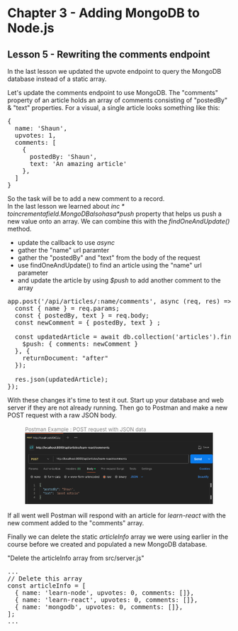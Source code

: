 # Chapter 3 - Adding MongoDB to Node.js
## Lesson 5 - Rewriting the comments endpoint

In the last lesson we updated the upvote endpoint to query the MongoDB database instead of a static array.

Let's update the comments endpoint to use MongoDB. The "comments" property of an article holds an array of comments consisting of "postedBy" & "text" properties. For a visual, a single article looks something like this:<br>
<pre>
{
  name: 'Shaun',
  upvotes: 1,
  comments: [
    {
      postedBy: 'Shaun',
      text: 'An amazing article'
    },
  ]
}
</pre>

So the task will be to add a new comment to a record.<br>
In the last lesson we learned about *$inc* to increment a field. MongoDB also has a *$push* property that helps us push a new value onto an array. We can combine this with the *findOneAndUpdate()* method.<br>
* update the callback to use *async*
* gather the "name" url paramter
* gather the "postedBy" and "text" from the body of the request
* use findOneAndUpdate() to find an article using the "name" url parameter
* and update the article by using *$push* to add another comment to the array


<pre>
app.post('/api/articles/:name/comments', async (req, res) => {
  const { name } = req.params;
  const { postedBy, text } = req.body;
  const newComment = { postedBy, text } ;

  const updatedArticle = await db.collection('articles').findOneAndUpdate({ name }, {
    $push: { comments: newComment }
  }, {
    returnDocument: "after"
  });
  
  res.json(updatedArticle);
});
</pre>


With these changes it's time to test it out. Start up your database and web server if they are not already running. Then go to Postman and make a new POST request with a raw JSON body.<br>

<figure>
  <figcaption><span style="color:gray;font-size:smaller;">Postman Example : POST request with JSON data</span></figcaption>
  <img src="./postman-post-request-comments.png" alt="Postman application http POST request" />
</figure>

If all went well Postman will respond with an article for *learn-react* with the new comment added to the "comments" array.

Finally we can delete the static *articleInfo* array we were using earlier in the course before we created and populated a new MongoDB database.<br>

"Delete the articleInfo array from src/server.js"<br>
<pre>
...
// Delete this array
const articleInfo = [
  { name: 'learn-node', upvotes: 0, comments: []},
  { name: 'learn-react', upvotes: 0, comments: []},
  { name: 'mongodb', upvotes: 0, comments: []},
];
...
</pre>
